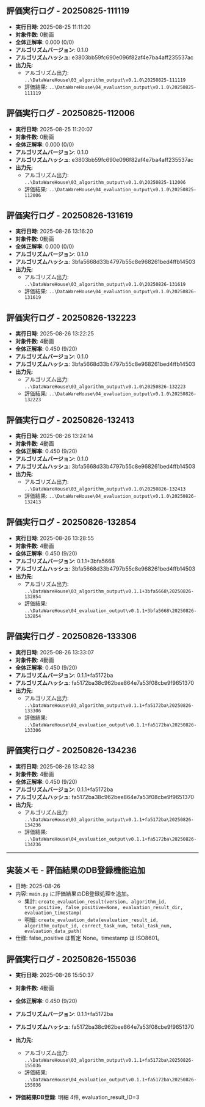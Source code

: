 
## 評価実行ログ - 20250825-111119

- **実行日時**: 2025-08-25 11:11:20
- **対象件数**: 0動画
- **全体正解率**: 0.000 (0/0)
- **アルゴリズムバージョン**: 0.1.0
- **アルゴリズムハッシュ**: e3803bb59fc690e096f82af4e7ba4aff235537ac
- **出力先**: 
  - アルゴリズム出力: `..\DataWareHouse\03_algorithm_output\v0.1.0\20250825-111119`
  - 評価結果: `..\DataWareHouse\04_evaluation_output\v0.1.0\20250825-111119`


## 評価実行ログ - 20250825-112006

- **実行日時**: 2025-08-25 11:20:07
- **対象件数**: 0動画
- **全体正解率**: 0.000 (0/0)
- **アルゴリズムバージョン**: 0.1.0
- **アルゴリズムハッシュ**: e3803bb59fc690e096f82af4e7ba4aff235537ac
- **出力先**: 
  - アルゴリズム出力: `..\DataWareHouse\03_algorithm_output\v0.1.0\20250825-112006`
  - 評価結果: `..\DataWareHouse\04_evaluation_output\v0.1.0\20250825-112006`


## 評価実行ログ - 20250826-131619

- **実行日時**: 2025-08-26 13:16:20
- **対象件数**: 0動画
- **全体正解率**: 0.000 (0/0)
- **アルゴリズムバージョン**: 0.1.0
- **アルゴリズムハッシュ**: 3bfa5668d33b4797b55c8e968261bed4ffb14503
- **出力先**: 
  - アルゴリズム出力: `..\DataWareHouse\03_algorithm_output\v0.1.0\20250826-131619`
  - 評価結果: `..\DataWareHouse\04_evaluation_output\v0.1.0\20250826-131619`


## 評価実行ログ - 20250826-132223

- **実行日時**: 2025-08-26 13:22:25
- **対象件数**: 4動画
- **全体正解率**: 0.450 (9/20)
- **アルゴリズムバージョン**: 0.1.0
- **アルゴリズムハッシュ**: 3bfa5668d33b4797b55c8e968261bed4ffb14503
- **出力先**: 
  - アルゴリズム出力: `..\DataWareHouse\03_algorithm_output\v0.1.0\20250826-132223`
  - 評価結果: `..\DataWareHouse\04_evaluation_output\v0.1.0\20250826-132223`


## 評価実行ログ - 20250826-132413

- **実行日時**: 2025-08-26 13:24:14
- **対象件数**: 4動画
- **全体正解率**: 0.450 (9/20)
- **アルゴリズムバージョン**: 0.1.0
- **アルゴリズムハッシュ**: 3bfa5668d33b4797b55c8e968261bed4ffb14503
- **出力先**: 
  - アルゴリズム出力: `..\DataWareHouse\03_algorithm_output\v0.1.0\20250826-132413`
  - 評価結果: `..\DataWareHouse\04_evaluation_output\v0.1.0\20250826-132413`


## 評価実行ログ - 20250826-132854

- **実行日時**: 2025-08-26 13:28:55
- **対象件数**: 4動画
- **全体正解率**: 0.450 (9/20)
- **アルゴリズムバージョン**: 0.1.1+3bfa5668
- **アルゴリズムハッシュ**: 3bfa5668d33b4797b55c8e968261bed4ffb14503
- **出力先**: 
  - アルゴリズム出力: `..\DataWareHouse\03_algorithm_output\v0.1.1+3bfa5668\20250826-132854`
  - 評価結果: `..\DataWareHouse\04_evaluation_output\v0.1.1+3bfa5668\20250826-132854`


## 評価実行ログ - 20250826-133306

- **実行日時**: 2025-08-26 13:33:07
- **対象件数**: 4動画
- **全体正解率**: 0.450 (9/20)
- **アルゴリズムバージョン**: 0.1.1+fa5172ba
- **アルゴリズムハッシュ**: fa5172ba38c962bee864e7a53f08cbe9f9651370
- **出力先**: 
  - アルゴリズム出力: `..\DataWareHouse\03_algorithm_output\v0.1.1+fa5172ba\20250826-133306`
  - 評価結果: `..\DataWareHouse\04_evaluation_output\v0.1.1+fa5172ba\20250826-133306`


## 評価実行ログ - 20250826-134236

- **実行日時**: 2025-08-26 13:42:38
- **対象件数**: 4動画
- **全体正解率**: 0.450 (9/20)
- **アルゴリズムバージョン**: 0.1.1+fa5172ba
- **アルゴリズムハッシュ**: fa5172ba38c962bee864e7a53f08cbe9f9651370
- **出力先**: 
  - アルゴリズム出力: `..\DataWareHouse\03_algorithm_output\v0.1.1+fa5172ba\20250826-134236`
  - 評価結果: `..\DataWareHouse\04_evaluation_output\v0.1.1+fa5172ba\20250826-134236`

---

## 実装メモ - 評価結果のDB登録機能追加

- 日時: 2025-08-26
- 内容: `main.py` に評価結果のDB登録処理を追加。
  - 集計: `create_evaluation_result(version, algorithm_id, true_positive, false_positive=None, evaluation_result_dir, evaluation_timestamp)`
  - 明細: `create_evaluation_data(evaluation_result_id, algorithm_output_id, correct_task_num, total_task_num, evaluation_data_path)`
- 仕様: false_positive は暫定 None。timestamp は ISO8601。


## 評価実行ログ - 20250826-155036

- **実行日時**: 2025-08-26 15:50:37
- **対象件数**: 4動画
- **全体正解率**: 0.450 (9/20)
- **アルゴリズムバージョン**: 0.1.1+fa5172ba
- **アルゴリズムハッシュ**: fa5172ba38c962bee864e7a53f08cbe9f9651370
- **出力先**: 
  - アルゴリズム出力: `..\DataWareHouse\03_algorithm_output\v0.1.1+fa5172ba\20250826-155036`
  - 評価結果: `..\DataWareHouse\04_evaluation_output\v0.1.1+fa5172ba\20250826-155036`

- **評価結果DB登録**: 明細 4件, evaluation_result_ID=3


